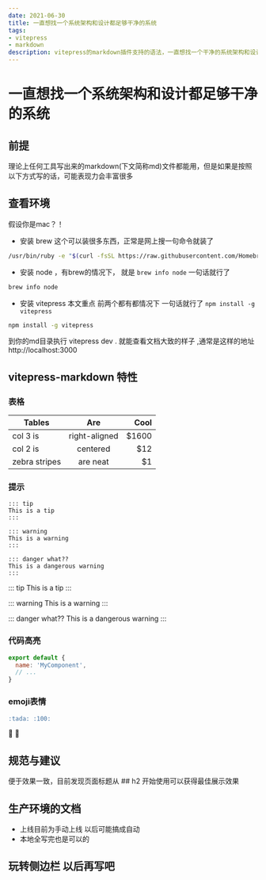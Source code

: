 ```yaml
---
date: 2021-06-30
title: 一直想找一个系统架构和设计都足够干净的系统
tags:
- vitepress
- markdown
description: vitepress的markdown插件支持的语法，一直想找一个干净的系统架构和设计都足够干净都，一直没满意的，不满意就自己设计，一直想找一个干净的系统架构和设计都足够干净都，一直没满意的，不满意就自己设计
---
```

# 一直想找一个系统架构和设计都足够干净的系统
## 前提
理论上任何工具写出来的markdown(下文简称md)文件都能用，但是如果是按照以下方式写的话，可能表现力会丰富很多

## 查看环境

假设你是mac？！

* 安装 brew 这个可以装很多东西，正常是网上搜一句命令就装了
```bash
/usr/bin/ruby -e "$(curl -fsSL https://raw.githubusercontent.com/Homebrew/install/master/install)"
```
* 安装 node ，有brew的情况下， 就是 `brew info node` 一句话就行了
```bash
brew info node
```
* 安装 vitepress 本文重点 前两个都有都情况下 一句话就行了 `npm install -g vitepress`
 ```bash
npm install -g vitepress
```

到你的md目录执行 vitepress dev . 就能查看文档大致的样子 ,通常是这样的地址 http://localhost:3000

## vitepress-markdown 特性

### 表格
| Tables        | Are           | Cool  |
| ------------- |:-------------:| -----:|
| col 3 is      | right-aligned | $1600 |
| col 2 is      | centered      |   $12 |
| zebra stripes | are neat      |    $1 |

### 提示

```
::: tip
This is a tip
:::

::: warning
This is a warning
:::

::: danger what??
This is a dangerous warning
:::
```
::: tip
This is a tip
:::

::: warning
This is a warning
:::

::: danger what??
This is a dangerous warning
:::

### 代码高亮

``` js
export default {
  name: 'MyComponent',
  // ...
}
```

### emoji表情
```markdown
:tada: :100:
```
:tada: :100:


## 规范与建议

便于效果一致，目前发现页面标题从 ## h2 开始使用可以获得最佳展示效果

## 生产环境的文档

* 上线目前为手动上线 以后可能搞成自动
* 本地全写完也是可以的

## 玩转侧边栏 以后再写吧



